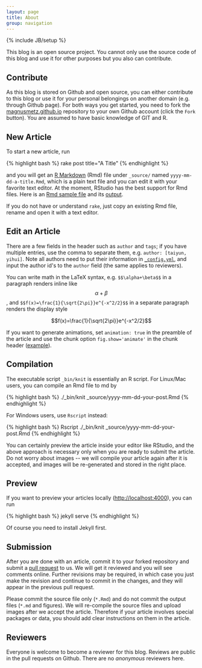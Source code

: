 ```yaml
---
layout: page
title: About
group: navigation
---
```

{% include JB/setup %}

This blog is an open source project. You cannot only use the source code of this blog and use it for other purposes but you also can contribute.

## Contribute
As this blog is stored on Github and open source, you can either contribute to this blog or use it for your personal belongings on another domain (e.g. through Github page). For both ways you get started, you need to fork the [magnusmetz.github.io](https://github.com/magnusmetz/magnusmetz.github.io) repository to your own Github account (click the `Fork` button). You are assumed to have basic knowledge of GIT and R.

## New Article

To start a new article, run

{% highlight bash %}
rake post title="A Title"
{% endhighlight %}

and you will get an [R Markdown](http://www.rstudio.com/ide/docs/authoring/using_markdown) (Rmd) file under `_source/` named `yyyy-mm-dd-a-title.Rmd`, which is a plain text file and you can edit it with your favorite text editor. At the moment, RStudio has the best support for Rmd files. Here is an [Rmd sample file](https://github.com/yihui/knitr-examples/blob/master/001-minimal.Rmd) and its [output](https://github.com/yihui/knitr-examples/blob/master/001-minimal.md).

If you do not have or understand `rake`, just copy an existing Rmd file, rename and open it with a text editor.

## Edit an Article

There are a few fields in the header such as `author` and `tags`; if you have multiple entries, use the comma to separate them, e.g. `author: [taiyun, yihui]`. Note all authors need to put their information in [`_config.yml`](https://github.com/magnusmetz/magnusmetz.github.io/blob/master/_config.yml), and input the author id's to the `author` field (the same applies to reviewers).

You can write math in the LaTeX syntax, e.g. `$$\alpha+\beta$$` in a paragraph renders inline like $$\alpha+\beta$$, and `$$f(x)=\frac{1}{\sqrt{2\pi}}e^{-x^2/2}$$` in a separate paragraph renders the display style

$$f(x)=\frac{1}{\sqrt{2\pi}}e^{-x^2/2}$$

If you want to generate animations, set `animation: true` in the preamble of the article and use the chunk option `fig.show='animate'` in the chunk header ([example](https://github.com/magnusmetz/magnusmetz.github.io/blob/master/_source/2012-11-06-brownian-motion-with-r.Rmd)).

## Compilation

The executable script `_bin/knit` is essentially an R script. For Linux/Mac users, you can compile an Rmd file to md by

{% highlight bash %}
./_bin/knit _source/yyyy-mm-dd-your-post.Rmd
{% endhighlight %}

For Windows users, use `Rscript` instead:

{% highlight bash %}
Rscript ./_bin/knit _source/yyyy-mm-dd-your-post.Rmd
{% endhighlight %}

You can certainly preview the article inside your editor like RStudio, and the above approach is necessary only when you are ready to submit the article. Do not worry about images -- we will compile your article again after it is accepted, and images will be re-generated and stored in the right place.

## Preview

If you want to preview your articles locally (<http://localhost:4000>), you can run

{% highlight bash %}
jekyll serve
{% endhighlight %}

Of course you need to install Jekyll first.

## Submission

After you are done with an article, commit it to your forked repository and submit a [pull request](https://help.github.com/articles/using-pull-requests) to us. We will get it reviewed and you will see comments online. Further revisions may be required, in which case you just make the revision and continue to commit in the changes, and they will appear in the previous pull request.

Please commit the source file only (`*.Rmd`) and do not commit the output files (`*.md` and figures). We will re-compile the source files and upload images after we accept the article. Therefore if your article involves special packages or data, you should add clear instructions on them in the article.

## Reviewers

Everyone is welcome to become a reviewer for this blog. Reviews are public in the pull requests on Github. There are no _anonymous_ reviewers here.

<!-- ## Contributors

We have had {{site.authors | size}} contributors so far:

{% for author in site.authors %}
- [{{author[1].name}}]({{author[1].homepage}}) {{ author[1].bio }}
{% endfor %}  -->

